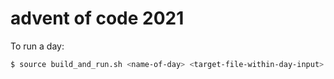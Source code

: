 # advent of code 2021

To run a day:

```bash
$ source build_and_run.sh <name-of-day> <target-file-within-day-input>
```
